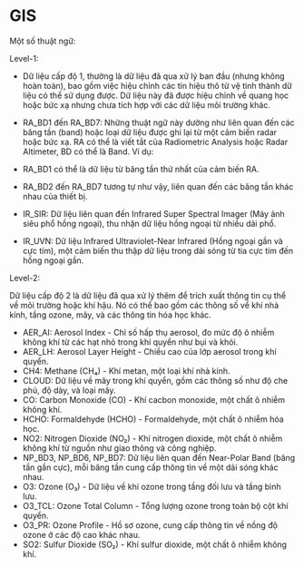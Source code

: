 # GIS

Một số thuật ngữ:

Level-1:
- Dữ liệu cấp độ 1, thường là dữ liệu đã qua xử lý ban đầu (nhưng không hoàn toàn), bao gồm việc hiệu chỉnh các tín hiệu thô từ vệ tinh thành dữ liệu có thể sử dụng được. Dữ liệu này đã được hiệu chỉnh về quang học hoặc bức xạ nhưng chưa tích hợp với các dữ liệu môi trường khác.

- RA_BD1 đến RA_BD7: Những thuật ngữ này dường như liên quan đến các băng tần (band) hoặc loại dữ liệu được ghi lại từ một cảm biến radar hoặc bức xạ. RA có thể là viết tắt của Radiometric Analysis hoặc Radar Altimeter, BD có thể là Band. Ví dụ:

- RA_BD1 có thể là dữ liệu từ băng tần thứ nhất của cảm biến RA.
- RA_BD2 đến RA_BD7 tương tự như vậy, liên quan đến các băng tần khác nhau của thiết bị.
- IR_SIR: Dữ liệu liên quan đến Infrared Super Spectral Imager (Máy ảnh siêu phổ hồng ngoại), thu nhận dữ liệu hồng ngoại từ nhiều dải phổ.
- IR_UVN: Dữ liệu Infrared Ultraviolet-Near Infrared (Hồng ngoại gần và cực tím), một cảm biến thu thập dữ liệu trong dải sóng từ tia cực tím đến hồng ngoại gần.

Level-2:

   Dữ liệu cấp độ 2 là dữ liệu đã qua xử lý thêm để trích xuất thông tin cụ thể về môi trường hoặc khí hậu. Nó có thể bao gồm các thông số về khí nhà kính, tầng ozone, mây, và các thông tin hóa học khác.

- AER_AI: Aerosol Index - Chỉ số hấp thụ aerosol, đo mức độ ô nhiễm không khí từ các hạt nhỏ trong khí quyển như bụi và khói.
- AER_LH: Aerosol Layer Height - Chiều cao của lớp aerosol trong khí quyển.
- CH4: Methane (CH₄) - Khí metan, một loại khí nhà kính.
- CLOUD: Dữ liệu về mây trong khí quyển, gồm các thông số như độ che phủ, độ dày, và loại mây.
- CO: Carbon Monoxide (CO) - Khí cacbon monoxide, một chất ô nhiễm không khí.
- HCHO: Formaldehyde (HCHO) - Formaldehyde, một chất ô nhiễm hóa học.
- NO2: Nitrogen Dioxide (NO₂) - Khí nitrogen dioxide, một chất ô nhiễm không khí từ nguồn như giao thông và công nghiệp.
- NP_BD3, NP_BD6, NP_BD7: Dữ liệu liên quan đến Near-Polar Band (băng tần gần cực), mỗi băng tần cung cấp thông tin về một dải sóng khác nhau.
- O3: Ozone (O₃) - Dữ liệu về khí ozone trong tầng đối lưu và tầng bình lưu.
- O3_TCL: Ozone Total Column - Tổng lượng ozone trong toàn bộ cột khí quyển.
- O3_PR: Ozone Profile - Hồ sơ ozone, cung cấp thông tin về nồng độ ozone ở các độ cao khác nhau.
- SO2: Sulfur Dioxide (SO₂) - Khí sulfur dioxide, một chất ô nhiễm không khí.
